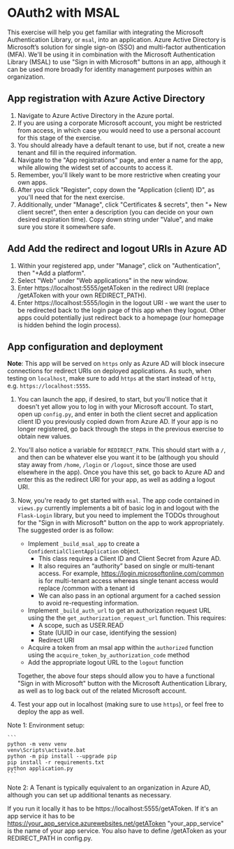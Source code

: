 # OAuth2 with MSAL

This exercise will help you get familiar with integrating the Microsoft Authentication Library,
or `msal`, into an application. Azure Active Directory is Microsoft’s solution for single sign-on (SSO)
and multi-factor authentication (MFA). We'll be using it in combination with the Microsoft Authentication Library (MSAL)
to use "Sign in with Microsoft" buttons in an app, although it can be used more broadly for identity management purposes
within an organization.

## App registration with Azure Active Directory

1. Navigate to Azure Active Directory in the Azure portal.
2. If you are using a corporate Microsoft account, you might be restricted from access, in which case you would need to use a personal account for this stage of the exercise.
3. You should already have a default tenant to use, but if not, create a new tenant and fill in the required information.
4. Navigate to the "App registrations" page, and enter a name for the app, while allowing the widest set of accounts to access it.
5. Remember, you'll likely want to be more restrictive when creating your own apps.
6. After you click "Register", copy down the "Application (client) ID", as you'll need that for the next exercise.
7. Additionally, under "Manage", click "Certificates &amp; secrets", then "+ New client secret", then enter a description (you can decide on your own desired expiration time). Copy down string under "Value", and make sure you store it somewhere safe.

## Add Add the redirect and logout URIs in Azure AD

1. Within your registered app, under "Manage", click on "Authentication", then "+Add a platform".
2. Select "Web" under "Web applications" in the new window.
3. Enter https://localhost:5555/getAToken in the redirect URI (replace /getAToken with your own REDIRECT_PATH).
4. Enter https://localhost:5555/login in the logout URI - we want the user to be redirected back to the login page of this app when they logout.
 Other apps could potentially just redirect back to a homepage (our homepage is hidden behind the login process).

## App configuration and deployment
**Note**: This app will be served on `https` only as Azure AD will block insecure connections for redirect URIs on deployed applications. As such, when testing on `localhost`, make sure to add `https` at the start instead of `http`, e.g. `https://localhost:5555`.

1. You can launch the app, if desired, to start, but you'll notice that it doesn't yet allow you to log in with your Microsoft account. To start, open up `config.py`, and enter in both the client secret and application client ID you previously copied down from Azure AD. If your app is no longer registered, go back through the steps in the previous exercise to obtain new values.
2. You'll also notice a variable for `REDIRECT_PATH`. This should start with a `/`, and then can be whatever else you want it to be (although you should stay away from `/home`, `/login` or `/logout`, since those are used elsewhere in the app). Once you have this set, go back to Azure AD and enter this as the redirect URI for your app, as well as adding a logout URI.
3. Now, you're ready to get started with `msal`. The app code contained in `views.py` currently implements a bit of basic log in and logout with the `Flask-Login` library, but you need to implement the TODOs throughout for the "Sign in with Microsoft" button on the app to work appropriately. The suggested order is as follow:
    - Implement `_build_msal_app` to create a `ConfidentialClientApplication` object.
        - This class requires a Client ID and Client Secret from Azure AD.
        - It also requires an “authority” based on single or multi-tenant access.
        For example, https://login.microsoftonline.com/common is for multi-tenant access whereas single tenant
         access would replace /common with a tenant id
        - We can also pass in an optional argument for a cached session to avoid re-requesting information.
    - Implement `_build_auth_url` to get an authorization request URL using the the `get_authorization_request_url` function.
    This requires:
        - A scope, such as USER.READ
        - State (UUID in our case, identifying the session)
        - Redirect URI
    - Acquire a token from an msal app within the `authorized` function using the `acquire_token_by_authorization_code` method
    - Add the appropriate logout URL to the `logout` function
    
    Together, the above four steps should allow you to have a functional "Sign in with Microsoft" button with the Microsoft Authentication Library, as well as to log back out of the related Microsoft account.
4. Test your app out in localhost (making sure to use `https`), or feel free to deploy the app as well.

Note 1: Environment setup:

    ```
    python -m venv venv
    venv\Scripts\activate.bat
    python -m pip install --upgrade pip
    pip install -r requirements.txt
    python application.py
    ```

Note 2: A Tenant is typically equivalent to an organization in Azure AD, although you can set up additional tenants as necessary.


If you run it locally it has to be https://localhost:5555/getAToken.
If it's an app service it has to be https://your_app_service.azurewebsites.net/getAToken
"your_app_service" is the name of your app service.
You also have to define /getAToken as your REDIRECT_PATH in config.py.
